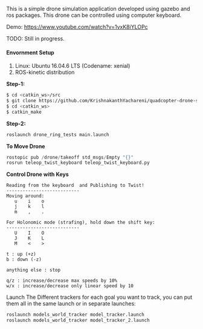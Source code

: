 
This is a simple drone simulation application developed using gazebo and ros packages. This drone can be controlled using computer keyboard.

Demo: https://www.youtube.com/watch?v=1vxK8iYLOPc

TODO: Still in progress.

#### Envornment Setup
1. Linux:    Ubuntu 16.04.6 LTS (Codename: xenial)
2. ROS-kinetic distribution

**Step-1:**
````bash
$ cd <catkin_ws>/src
$ git clone https://github.com/KrishnakanthYachareni/quadcopter-drone-simulation.git
$ cd <catkin_ws>
$ catkin_make
````
**Step-2:**
```python
roslaunch drone_ring_tests main.launch
```

**To Move Drone**
```python
rostopic pub /drone/takeoff std_msgs/Empty "{}"
rosrun teleop_twist_keyboard teleop_twist_keyboard.py
```
**Control Drone with Keys**
````
Reading from the keyboard  and Publishing to Twist!
---------------------------
Moving around:
   u    i    o
   j    k    l
   m    ,    .

For Holonomic mode (strafing), hold down the shift key:
---------------------------
   U    I    O
   J    K    L
   M    <    >

t : up (+z)
b : down (-z)

anything else : stop

q/z : increase/decrease max speeds by 10%
w/x : increase/decrease only linear speed by 10
````

Launch The Different trackers for each goal you want to track, you can put them all in the same launch or in separate launches:


```python
roslaunch models_world_tracker model_tracker.launch
roslaunch models_world_tracker model_tracker_2.launch
```
